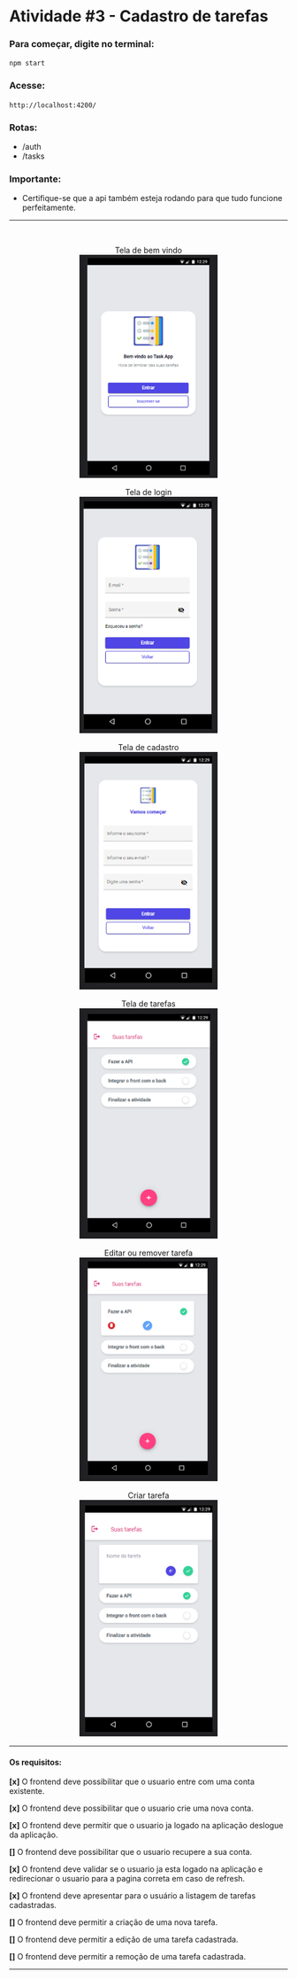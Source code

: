 # Atividade #3 - Cadastro de tarefas

### Para começar, digite no terminal:
 ``` 
npm start 
 ```

### Acesse:
```
http://localhost:4200/
```

### **Rotas:**

- /auth
- /tasks


### **Importante:**
- Certifique-se que a api também esteja rodando para que tudo funcione perfeitamente.
---

<br>

<p align="center">
  Tela de bem vindo
  <br>
  <img src="./src/assets/screenshots/bemvindo.png" width="250px">
</p>
<p align="center">
  Tela de login
  <br>
  <img src="./src/assets/screenshots/login.png" width="250px">
</p>

<p align="center">
  Tela de cadastro
  <br>
  <img src="./src/assets/screenshots/inscrever-se.png" width="250px">
</p>

<p align="center">
  Tela de tarefas
  <br>
  <img src="./src/assets/screenshots/listagem.png" width="250px">
</p>

<p align="center">
  Editar ou remover tarefa
  <br>
  <img src="./src/assets/screenshots/edicao-remocao.png" width="250px">
</p>

<p align="center">
  Criar tarefa
  <br>
  <img src="./src/assets/screenshots/nova-tarefa.png" width="250px">
</p>

---

#### **Os requisitos:**
**[x]** O frontend deve possibilitar que o usuario entre com uma conta existente.

**[x]** O frontend deve possibilitar que o usuario crie uma nova conta.

**[x]** O frontend deve permitir que o usuario ja logado na aplicação deslogue da aplicação.

**[]** O frontend deve possibilitar que o usuario recupere a sua conta.

**[x]** O frontend deve validar se o usuario ja esta logado na aplicação e redirecionar o usuario para a pagina correta em caso de refresh.

**[x]** O frontend deve apresentar para o usuário a listagem de tarefas cadastradas.

**[]** O frontend deve permitir a criação de uma nova tarefa.

**[]** O frontend deve permitir a edição de uma tarefa cadastrada.

**[]** O frontend deve permitir a remoção de uma tarefa cadastrada.

---
